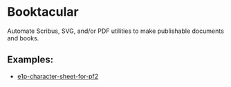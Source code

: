 # Booktacular

Automate Scribus, SVG, and/or PDF utilities to make publishable documents and books.


## Examples:
- [e1p-character-sheet-for-pf2](https://github.com/Hierosoft/e1p-character-sheet-for-pf2)
